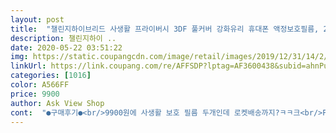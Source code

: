 ```yaml
---
layout: post 
title:  "챌린지하이브리드 사생활 프라이버시 3DF 풀커버 강화유리 휴대폰 액정보호필름, 2개" 
description: 챌린지하이 ..
date: 2020-05-22 03:51:22 
img: https://static.coupangcdn.com/image/retail/images/2019/12/31/14/2/06959dda-be1c-41e2-83a1-29cba8d03acd.jpg 
linkUrl: https://link.coupang.com/re/AFFSDP?lptag=AF3600438&subid=ahnPublicAsk&pageKey=1137575520&itemId=2107805421&vendorItemId=70106630103&traceid=V0-113-57d4ea6228ca42d4 
categories: [1016] 
color: A566FF 
price: 9900 
author: Ask View Shop 
cont:  "●구매후기●<br/>9900원에 사생활 보호 필름 두개인데 로켓배송까지?ㅋㅋ크<br/>Ps 그나저나 구성품 너무 모텔 어매니티 재질 아니에요? 뜯으면 면봉이랑 솜 들어있을거같음;;<br/>굿굿... <br/><br/>그래도 사생활보호는 제대로 되어서 완전 만족합니다!<br/>그래도 이렇게라도 해야지 뭔가 있어보일거 아님.<br/>.<br/>ㅋ.<br/>.<br/><br/>그러나<br/>근데 극세사 천에서 먼지 정말 많이 떨어져요^^;;<br/>나는 사생활이랄 것도 없는 여자지만<br/>내가 말하는 터치는 핸드폰 사용할때 터치 말고 화면 꺼져있을때 터치 한번으로 잠금화면 깨우기하는 터치 ㅇㅇ 매우 잘 먹음<br/>동생이 새거 아니냐고 이거머냐고  ㅠㅠㅠㅠㅠㅠㅠㅠ<br/>뜯은김에 사진찍어봤는데 구성 좋아여<br/>만족합니다!!!<br/>배송도 빠르고 아쥬 만족합니다<br/>보호필름이 두개라 돈번 느낌입니다<br/>붙이기 쉽게 가이드 틀도 있구 필름이 두개라 알콜스왑이랑 극세사천도 두번 쓸쑤있게 따로 포장되어 있어서 좋아요!<br/>사생활보호 필름 두개를 이 가격에 살 수 있다는 것이 얼마나 놀라운 일인지 여러분은 알고 계십니까?<br/>사선으로 이리저리 돌려보니 확실히 씨꺼매짐 ㅋㅋ<br/>사진후기 쓴다고 뜯었는데<br/>선물인데 깜빡함 ㅠㅠㅠㅠㅠㅠㅠㅠㅠㅠㅠㅠ<br/>아 습관이 일케 무섭습니다 ㅋㅋ<br/>아이폰은 한번 화면 터치하면 잠금화면이 켜지면서 시간을 볼 수 있는데 그 필름은 그게 안됨 ;; 근데 다시 들어가보니 사이트 사라져있음 ㅋㅋ 아놔 ㅋㅋ 폐업 정리에 내가 걸린 것임? ㅋ<br/>안경닦이 있으시면 그거로 쓰시는게 더 좋을것 같아요<br/>여러분도 사생활 보호 필름으로 프로텍트 사생활하세용^^<br/>역시나 좋네여 ㅋㅋ<br/>전에 쿠팡에서 말고 스또어빰에서 타사 제품 사서 썼는데 금간거야 쎄게 떨군적 없지만 내가 한거니 고사하고 <br/> ▶  터치 잘 안 먹음 <br/> ▶  측면에서 봐도 완벽하게 화면이 검정색으로 보이진 않음 때문에 좀 딥빡이었음 ;;<br/>제꺼 써보고 좋아서 동생꺼도 주문했어여 ㅋㅋㅋ<br/>짤린 단면에서 떨어지는거 같은데... <br/><br/>쨌든 사용하는데 불편한 정도의 금은 아니지만 터치도 안되고 모서리 부분이 살짝 깨져서 그냥 새제품으로 구매했음<br/>참고로 사생활 보호 필름은 엄청 두꺼운 편입니다<br/>터치 매우 잘 먹음<br/>풀커버 강화유리라 정말 튼튼하구요<br/>" 
---
```

